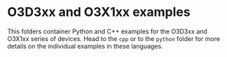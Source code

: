 # O3D3xx and O3X1xx examples

This folders container Python and C++ examples for the O3D3xx and O3X1xx series of devices. Head to the `cpp` or to the `python` folder for more details on the individual examples in these languages.
